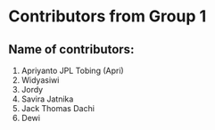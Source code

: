 # Contributors from Group 1
## Name of contributors:
1. Apriyanto JPL Tobing (Apri)
2. Widyasiwi
3. Jordy
4. Savira Jatnika 
5. Jack Thomas Dachi
6. Dewi
